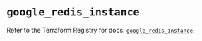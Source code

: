 # `google_redis_instance`

Refer to the Terraform Registry for docs: [`google_redis_instance`](https://registry.terraform.io/providers/hashicorp/google-beta/5.37.0/docs/resources/google_redis_instance).
